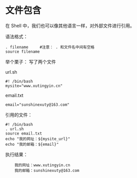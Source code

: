 # 文件包含
在 Shell 中，我们也可以像其他语言一样，对外部文件进行引用。

语法格式：

    . filename     #注意： . 和文件名中间有空格
    source filename
    
举个栗子：
      写了两个文件
      
  url.sh
  
    #! /bin/bash
    mysite="www.xutingyin.cn"
    
  email.txt
  
    email="sunshinexuty@163.com"
   
 
  引用的文件：
  
    #! /bin/bash
    . url.sh
    source email.txt
    echo "我的网址：${mysite_url}"
    echo "我的邮箱：${email}"

执行结果：

        我的网址：www.xutingyin.cn
        我的邮箱：sunshinexuty@163.com

        